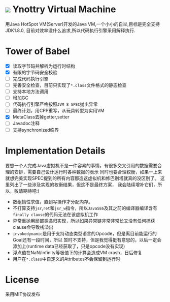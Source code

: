 # ![](https://github.com/racaljk/yvm/blob/master/public/older.png) Ynottry Virtual Machine
用Java HotSpot VM(Server)开发的Java VM,一个小小的自举,目标是完全支持JDK1.8.0,
目前对效率没什么追求,所以代码执行引擎采用解释执行.


# Tower of Babel
- [x] 读取字节码并解析为运行时结构
- [x] 有限的字节码安全校验
- [ ] 完成代码执行引擎
- [ ] 完善安全检查，目前只实现了`*.class`文件格式的静态检查
- [ ] 支持本地方法调用
- [ ] 增加GC
- [ ] 代码执行引擎严格按照`JVM 8 SPEC`抛出异常
- [ ] 最终计划，用CPP重写，从玩具转型为实用VM
- [x] MetaClass去掉getter,setter
- [ ] Javadoc注释
- [ ] 支持synchronized临界

# Implementation Details
要想一个人完成Java虚拟机不是一件容易的事情，有很多交叉引用的数据需要合理的安排，需要自己设计运行时各种数据的表示
同时也要合理权衡，如果一上来就想完美实现SPEC提到的所有内容那造这虚拟机和修巴别塔就真的没区别了。
这里列出了一些涉及实现的权衡结果，但这不是最终方案，
我会陆续增补它们，所以，敬请期待吧:)

+ 数组惰性求值，直到写操作才分配内存。
+ 不打算支持`jsr`,`ret`和`jsr_w`指令，所以`JavaSE6`及其之前的编译器编译含有`finally clause`的代码无法在该虚拟机工作
+ 异常重抛用局部类递归实现，所以如果异常链非常非常长又没有任何捕获clause会导致栈溢出
+ `invokedynamic`是用于支持动态类型语言的Opcode，但是离目前能运行的Goal还有一段时间，所以
暂时不支持，但是我觉得挺有意思的，以后一定会添加上(runtime data已经获取了，只是opcode没有实现)
+ 浮点值在NaN/infinity等极值下的计算会造成VM crash，日后修复
+ 用户在`*.class`中自定义的Attributes不会保留到运行时

# License
采用MIT协议发布
